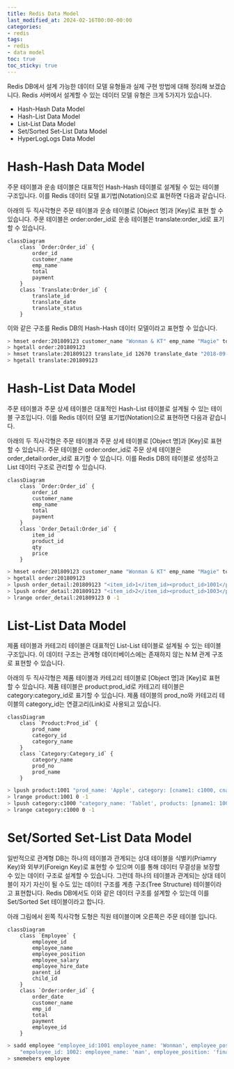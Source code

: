 ```yaml
---
title: Redis Data Model
last_modified_at: 2024-02-16T00:00-00:00
categories:
- redis
tags:
- redis
- data model
toc: true
toc_sticky: true
---
```


Redis DB에서 설계 가능한 데이터 모델 유형들과 실제 구현 방법에 대해 정리해 보겠습니다.
Redis 서버에서 설계할 수 있는 데이터 모델 유형은 크게 5가지가 있습니다.

- Hash-Hash Data Model
- Hash-List Data Model
- List-List Data Model
- Set/Sorted Set-List Data Model
- HyperLogLogs Data Model

# Hash-Hash Data Model

주문 테이블과 운송 테이블은 대표적인 Hash-Hash 테이블로 설계될 수 있는 테이블 구조입니다.
이를 Redis 데이터 모델 표기법(Notation)으로 표현하면 다음과 같습니다.

아래의 두 직사각형은 주문 테이블과 운송 테이블로 [Object 명]과 [Key]로 표현 할 수 있습니다.
주문 테이블은 order:order_id로 운송 테이블은 translate:order_id로 표기할 수 있습니다.

```mermaid
classDiagram
    class `Order:Order_id` {
        order_id
        customer_name
        emp_name
        total
        payment
    }
    class `Translate:Order_id` {
        translate_id
        translate_date
        translate_status
    }
```

이와 같은 구조를 Redis DB의 Hash-Hash 데이터 모델이라고 표현할 수 있습니다.

```bash
> hmset order:201809123 customer_name "Wonman & KT" emp_name "Magie" total 45000 payment "Credit"
> hgetall order:201809123
> hmset translate:201809123 translate_id 12670 translate_date "2018-09-23" translate_status "Complete"
> hgetall translate:201809123
```

# Hash-List Data Model

주문 테이블과 주문 상세 테이블은 대표적인 Hash-List 테이블로 설계될 수 있는 테이블 구조입니다.
이를 Redis 데이터 모델 표기법(Notation)으로 표현하면 다음과 같습니다.

아래의 두 직사각형은 주문 테이블과 주문 상세 테이블로 [Object 명]과 [Key]로 표현 할 수 있습니다.
주문 테이블은 order:order_id로 주문 상세 테이블은 order_detail:order_id로 표기할 수 있습니다.
이를 Redis DB의 테이블로 생성하고 List 데이터 구조로 관리할 수 있습니다.

```mermaid
classDiagram
    class `Order:Order_id` {
        order_id
        customer_name
        emp_name
        total
        payment
    }
    class `Order_Detail:Order_id` {
        item_id
        product_id
        qty
        price
    }
```

```bash
> hmset order:201809123 customer_name "Wonman & KT" emp_name "Magie" total 45000 payment "Credit"
> hgetall order:201809123
> lpush order_detail:201809123 "<item_id>1</item_id><product_id>1001</product_id><qty>1</qty><price>1000</price>"
> lpush order_detail:201809123 "<item_id>2</item_id><product_id>1003</product_id><qty>2</qty><price>4000</price>"
> lrange order_detail:201809123 0 -1
```

# List-List Data Model

제품 테이블과 카테고리 테이블은 대표적인 List-List 테이블로 설계될 수 있는 테이블 구조입니다.
이 데이터 구조는 관계형 데이터베이스에는 존재하지 않는 N:M 관계 구조로 표현할 수 있습니다.

아래의 두 직사각형은 제품 테이블과 카테고리 테이블로 [Object 명]과 [Key]로 표현 할 수 있습니다.
제품 테이블은 product:prod_id로 카테고리 테이블은 category:category_id로 표기할 수 있습니다.
제품 테이블의 prod_no와 카테고리 테이블의 category_id는 연결고리(Link)로 사용되고 있습니다.

```mermaid
classDiagram
    class `Product:Prod_id` {
        prod_name
        category_id
        category_name
    }
    class `Category:Category_id` {
        category_name
        prod_no
        prod_name
    }
```

```bash
> lpush product:1001 "prod_name: 'Apple', category: [cname1: c1000, cname2: c2000]"
> lrange product:1001 0 -1
> lpush category:c1000 "category_name: 'Tablet', products: [pname1: 1001, pname2: 1002]"
> lrange category:c1000 0 -1
```

# Set/Sorted Set-List Data Model

일반적으로 관계형 DB는 하나의 테이블과 관계되는 상대 테이블을 식별키(Priamry Key)와 외부키(Foreign Key)로 표현할 수 있으며 이를 통해 데이터 무결성을 보장할 수 있는 데이터 구조로 설계할 수 있습니다.
그런데 하나의 테이블과 관계되는 상대 테이블이 자기 자신이 될 수도 있는 데이터 구조를 계층 구조(Tree Structure) 테이블이라고 표현합니다.
Redis DB에서도 이와 같은 데이터 구조를 설계할 수 있는데 이를 Set/Sorted Set 테이블이라고 합니다.

아래 그림에서 왼쪽 직사각형 도형은 직원 테이블이며 오른쪽은 주문 테이블 입니다.

```mermaid
classDiagram
    class `Employee` {
        employee_id
        employee_name
        employee_position
        employee_salary
        employee_hire_date
        parent_id
        child_id
    }
    class `Order:order_id` {
        order_date
        customer_name
        emp_id
        total
        payment
        employee_id
    }
```

```bash
> sadd employee "employee_id:1001 employee_name: 'Wonman', employee_position: 'CEO', employee_salary: 1000000, employee_hire_date: '2018-01-01', parent_id: 0, child_id: 1002"
    "empoloyee_id: 1002: employee_name: 'man', employee_position: 'finance', employee_salary: 10000, employee_hire_date: '2019-03-02', parent_id: 1, child_id: 1004"
> smemebers employee
```
